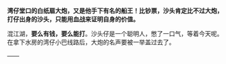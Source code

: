 **湾仔堂口的白纸扇大炮，又是他手下有名的船王！比钞票，沙头肯定比不过大炮，打仔出身的沙头，只能用血战来证明自身的价值。**

混江湖，**要么有钱，要么能打**。沙头仔是一个聪明人，憋了一口气，等着今天呢。在拿下水房的湾仔小巴线路后，大炮的名声要被一举盖过去了。

——

